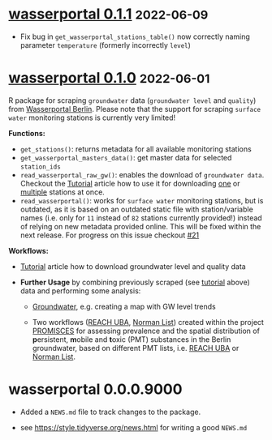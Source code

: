 # [wasserportal 0.1.1](https://github.com/KWB-R/wasserportal/releases/tag/v0.1.1) <small>2022-06-09</small>

* Fix bug in `get_wasserportal_stations_table()` now correctly naming parameter 
`temperature` (formerly incorrectly `level`)

# [wasserportal 0.1.0](https://github.com/KWB-R/wasserportal/releases/tag/v0.1.0) <small>2022-06-01</small>

R package for scraping `groundwater` data (`groundwater level` and `quality`) from [Wasserportal Berlin](https://wasserportal.berlin.de). Please note that the 
support for scraping `surface water` monitoring stations is currently very limited!

**Functions:**

* `get_stations()`: returns metadata for all available monitoring stations
* `get_wasserportal_masters_data()`: get master data for selected `station_ids` 
* `read_wasserportal_raw_gw()`: enables the download of `groundwater data`. 
Checkout the [Tutorial](../articles/tutorial.html) article how to use it for downloading [one](../articles/tutorial.html#download-and-plotting-one-station) or [multiple](../articles/tutorial.html#download-and-plotting-multiple-stations) 
stations at once.
* `read_wasserportal()`: works for `surface water` monitoring stations, but is 
outdated, as it is based on an outdated static file with station/variable names 
(i.e. only for `11` instead of `82` stations currently provided!) instead of 
relying on new metadata provided online. This will be fixed within the next release. For progress on this issue checkout [#21](https://github.com/KWB-R/wasserportal/issues/21)

**Workflows:**

- [Tutorial](../articles/tutorial.html) article how to download groundwater level 
and quality data


- **Further Usage** by combining previously scraped (see 
[tutorial](../articles/tutorial.html) above) data and performing some analysis: 

  * [Groundwater](../articles/groundwater.html), e.g. creating a map with GW level 
  trends
  
  * Two workflows ([REACH UBA](../articles/promisces_reach-uba.html), [Norman List](../articles/promisces_norman-lists.html)) created within the project [PROMISCES](https://www.kompetenz-wasser.de/en/forschung/projekte/promisces) for assessing  prevalence and the spatial distribution of **p**ersistent, **m**obile and **t**oxic (PMT) substances in the Berlin groundwater, based on different PMT lists, i.e. [REACH UBA](../articles/promisces_reach-uba.html) or [Norman List](../articles/promisces_norman-lists.html).

# wasserportal 0.0.0.9000

* Added a `NEWS.md` file to track changes to the package.

* see https://style.tidyverse.org/news.html for writing a good `NEWS.md`


